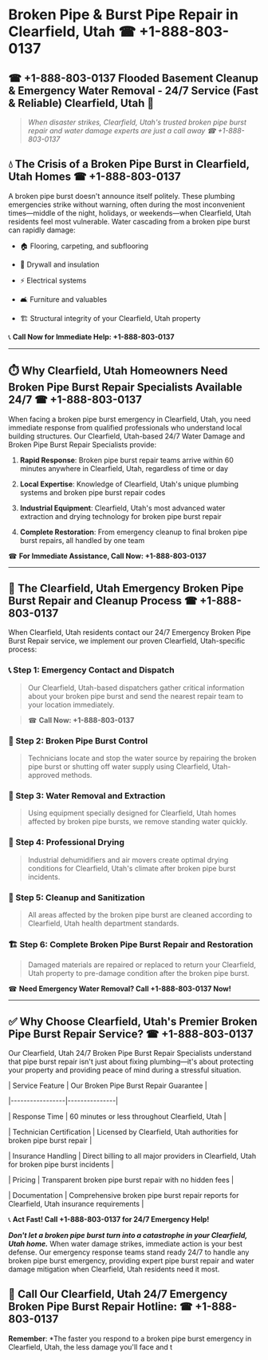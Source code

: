 # Broken Pipe & Burst Pipe Repair in Clearfield, Utah ☎ +1-888-803-0137  
## ☎ +1-888-803-0137 Flooded Basement Cleanup & Emergency Water Removal - 24/7 Service (Fast & Reliable) Clearfield, Utah 🚨  

> *When disaster strikes, Clearfield, Utah's trusted broken pipe burst repair and water damage experts are just a call away ☎ +1-888-803-0137*  

## 💧 The Crisis of a Broken Pipe Burst in Clearfield, Utah Homes ☎ +1-888-803-0137  

A broken pipe burst doesn't announce itself politely. These plumbing emergencies strike without warning, often during the most inconvenient times—middle of the night, holidays, or weekends—when Clearfield, Utah residents feel most vulnerable. Water cascading from a broken pipe burst can rapidly damage:  

* 🏠 Flooring, carpeting, and subflooring  
* 🧱 Drywall and insulation  
* ⚡ Electrical systems  
* 🛋️ Furniture and valuables  
* 🏗️ Structural integrity of your Clearfield, Utah property  

📞 **Call Now for Immediate Help: +1-888-803-0137**  

---  

## ⏱️ Why Clearfield, Utah Homeowners Need Broken Pipe Burst Repair Specialists Available 24/7 ☎ +1-888-803-0137  

When facing a broken pipe burst emergency in Clearfield, Utah, you need immediate response from qualified professionals who understand local building structures. Our Clearfield, Utah-based 24/7 Water Damage and Broken Pipe Burst Repair Specialists provide:  

1. **Rapid Response**: Broken pipe burst repair teams arrive within 60 minutes anywhere in Clearfield, Utah, regardless of time or day  
2. **Local Expertise**: Knowledge of Clearfield, Utah's unique plumbing systems and broken pipe burst repair codes  
3. **Industrial Equipment**: Clearfield, Utah's most advanced water extraction and drying technology for broken pipe burst repair  
4. **Complete Restoration**: From emergency cleanup to final broken pipe burst repairs, all handled by one team  

☎ **For Immediate Assistance, Call Now: +1-888-803-0137**  

---  

## 🔧 The Clearfield, Utah Emergency Broken Pipe Burst Repair and Cleanup Process ☎ +1-888-803-0137  

When Clearfield, Utah residents contact our 24/7 Emergency Broken Pipe Burst Repair service, we implement our proven Clearfield, Utah-specific process:  

### 📞 Step 1: Emergency Contact and Dispatch  
> Our Clearfield, Utah-based dispatchers gather critical information about your broken pipe burst and send the nearest repair team to your location immediately.  
> ☎ **Call Now: +1-888-803-0137**  

### 🚿 Step 2: Broken Pipe Burst Control  
> Technicians locate and stop the water source by repairing the broken pipe burst or shutting off water supply using Clearfield, Utah-approved methods.  

### 🌊 Step 3: Water Removal and Extraction  
> Using equipment specially designed for Clearfield, Utah homes affected by broken pipe bursts, we remove standing water quickly.  

### 💨 Step 4: Professional Drying  
> Industrial dehumidifiers and air movers create optimal drying conditions for Clearfield, Utah's climate after broken pipe burst incidents.  

### 🧼 Step 5: Cleanup and Sanitization  
> All areas affected by the broken pipe burst are cleaned according to Clearfield, Utah health department standards.  

### 🏗️ Step 6: Complete Broken Pipe Burst Repair and Restoration  
> Damaged materials are repaired or replaced to return your Clearfield, Utah property to pre-damage condition after the broken pipe burst.  

☎ **Need Emergency Water Removal? Call +1-888-803-0137 Now!**  

---  

## ✅ Why Choose Clearfield, Utah's Premier Broken Pipe Burst Repair Service? ☎ +1-888-803-0137  

Our Clearfield, Utah 24/7 Broken Pipe Burst Repair Specialists understand that pipe burst repair isn't just about fixing plumbing—it's about protecting your property and providing peace of mind during a stressful situation.  

| Service Feature | Our Broken Pipe Burst Repair Guarantee |  
|-----------------|---------------|  
| Response Time | 60 minutes or less throughout Clearfield, Utah |  
| Technician Certification | Licensed by Clearfield, Utah authorities for broken pipe burst repair |  
| Insurance Handling | Direct billing to all major providers in Clearfield, Utah for broken pipe burst incidents |  
| Pricing | Transparent broken pipe burst repair with no hidden fees |  
| Documentation | Comprehensive broken pipe burst repair reports for Clearfield, Utah insurance requirements |  

📞 **Act Fast! Call +1-888-803-0137 for 24/7 Emergency Help!**  

***Don't let a broken pipe burst turn into a catastrophe in your Clearfield, Utah home.*** When water damage strikes, immediate action is your best defense. Our emergency response teams stand ready 24/7 to handle any broken pipe burst emergency, providing expert pipe burst repair and water damage mitigation when Clearfield, Utah residents need it most.  

## 📱 Call Our Clearfield, Utah 24/7 Emergency Broken Pipe Burst Repair Hotline: ☎ +1-888-803-0137  

**Remember**: *The faster you respond to a broken pipe burst emergency in Clearfield, Utah, the less damage you'll face and t
